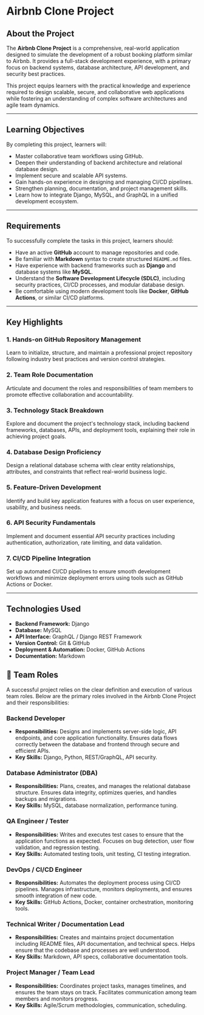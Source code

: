 # Airbnb Clone Project

## About the Project

The **Airbnb Clone Project** is a comprehensive, real-world application designed to simulate the development of a robust booking platform similar to Airbnb. It provides a full-stack development experience, with a primary focus on backend systems, database architecture, API development, and security best practices.

This project equips learners with the practical knowledge and experience required to design scalable, secure, and collaborative web applications while fostering an understanding of complex software architectures and agile team dynamics.

---

##  Learning Objectives

By completing this project, learners will:

-  Master collaborative team workflows using GitHub.
-  Deepen their understanding of backend architecture and relational database design.
-  Implement secure and scalable API systems.
-  Gain hands-on experience in designing and managing CI/CD pipelines.
-  Strengthen planning, documentation, and project management skills.
-  Learn how to integrate Django, MySQL, and GraphQL in a unified development ecosystem.

---

##  Requirements

To successfully complete the tasks in this project, learners should:

- Have an active **GitHub** account to manage repositories and code.
- Be familiar with **Markdown** syntax to create structured `README.md` files.
- Have experience with backend frameworks such as **Django** and database systems like **MySQL**.
- Understand the **Software Development Lifecycle (SDLC)**, including security practices, CI/CD processes, and modular database design.
- Be comfortable using modern development tools like **Docker**, **GitHub Actions**, or similar CI/CD platforms.

---

##  Key Highlights

### 1.  Hands-on GitHub Repository Management
Learn to initialize, structure, and maintain a professional project repository following industry best practices and version control strategies.

### 2.  Team Role Documentation
Articulate and document the roles and responsibilities of team members to promote effective collaboration and accountability.

### 3.  Technology Stack Breakdown
Explore and document the project's technology stack, including backend frameworks, databases, APIs, and deployment tools, explaining their role in achieving project goals.

### 4.  Database Design Proficiency
Design a relational database schema with clear entity relationships, attributes, and constraints that reflect real-world business logic.

### 5.  Feature-Driven Development
Identify and build key application features with a focus on user experience, usability, and business needs.

### 6.  API Security Fundamentals
Implement and document essential API security practices including authentication, authorization, rate limiting, and data validation.

### 7.  CI/CD Pipeline Integration
Set up automated CI/CD pipelines to ensure smooth development workflows and minimize deployment errors using tools such as GitHub Actions or Docker.

---

##  Technologies Used

- **Backend Framework:** Django
- **Database:** MySQL
- **API Interface:** GraphQL / Django REST Framework
- **Version Control:** Git & GitHub
- **Deployment & Automation:** Docker, GitHub Actions
- **Documentation:** Markdown

## 👥 Team Roles

A successful project relies on the clear definition and execution of various team roles. Below are the primary roles involved in the Airbnb Clone Project and their responsibilities:

###  Backend Developer
- **Responsibilities:** Designs and implements server-side logic, API endpoints, and core application functionality. Ensures data flows correctly between the database and frontend through secure and efficient APIs.
- **Key Skills:** Django, Python, REST/GraphQL, API security.

###  Database Administrator (DBA)
- **Responsibilities:** Plans, creates, and manages the relational database structure. Ensures data integrity, optimizes queries, and handles backups and migrations.
- **Key Skills:** MySQL, database normalization, performance tuning.

###  QA Engineer / Tester
- **Responsibilities:** Writes and executes test cases to ensure that the application functions as expected. Focuses on bug detection, user flow validation, and regression testing.
- **Key Skills:** Automated testing tools, unit testing, CI testing integration.

###  DevOps / CI/CD Engineer
- **Responsibilities:** Automates the deployment process using CI/CD pipelines. Manages infrastructure, monitors deployments, and ensures smooth integration of new code.
- **Key Skills:** GitHub Actions, Docker, container orchestration, monitoring tools.

###  Technical Writer / Documentation Lead
- **Responsibilities:** Creates and maintains project documentation including README files, API documentation, and technical specs. Helps ensure that the codebase and processes are well understood.
- **Key Skills:** Markdown, API specs, collaborative documentation tools.

###  Project Manager / Team Lead
- **Responsibilities:** Coordinates project tasks, manages timelines, and ensures the team stays on track. Facilitates communication among team members and monitors progress.
- **Key Skills:** Agile/Scrum methodologies, communication, scheduling.

